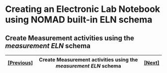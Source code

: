 # Creating an Electronic Lab Notebook using NOMAD built-in ELN schema

## **Create Measurement activities using the *measurement ELN* schema**


| [[Previous]](5C_1_Materials_processing.md) |   Create Measurement activities using the *measurement ELN* schema| [[Next]](5D_0_Managing_experiments.md)
|------------|-----------|-------|